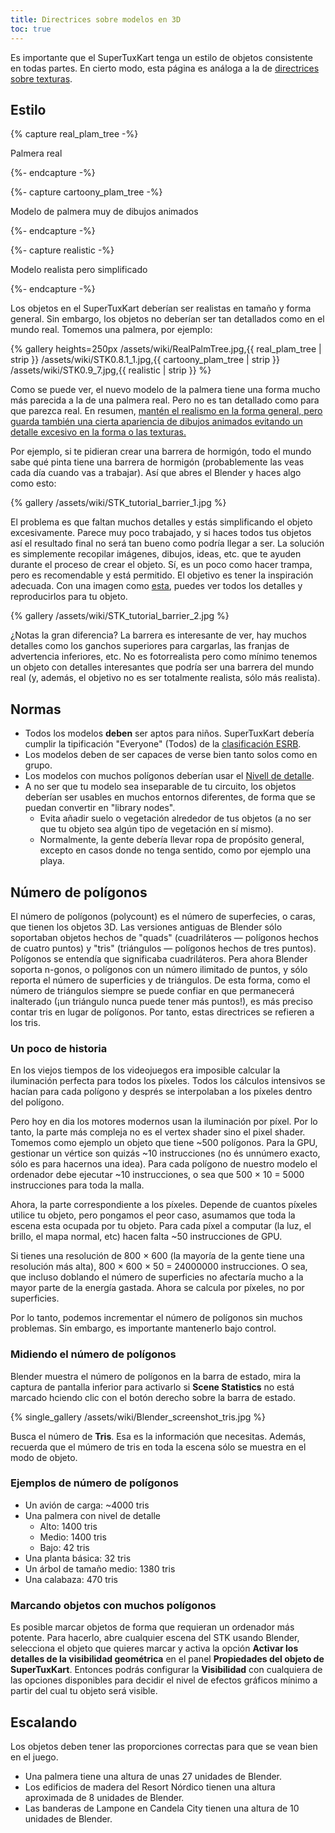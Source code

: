 ```yaml
---
title: Directrices sobre modelos en 3D
toc: true
---
```

Es importante que el SuperTuxKart tenga un estilo de objetos consistente en todas partes. En cierto modo, esta página es análoga a la de [directrices sobre texturas](Texture_Guidelines).

## Estilo

{% capture real_plam_tree -%}

Palmera real

{%- endcapture -%}

{%- capture cartoony_plam_tree -%}

Modelo de palmera muy de dibujos animados

{%- endcapture -%}

{%- capture realistic -%}

Modelo realista pero simplificado

{%- endcapture -%}

Los objetos en el SuperTuxKart deberían ser realistas en tamaño y forma general. Sin embargo, los objetos no deberían ser tan detallados como en el mundo real. Tomemos una palmera, por ejemplo:

{% gallery heights=250px
/assets/wiki/RealPalmTree.jpg,{{ real_plam_tree | strip }}
/assets/wiki/STK0.8.1_1.jpg,{{ cartoony_plam_tree | strip }}
/assets/wiki/STK0.9_7.jpg,{{ realistic | strip }}
%}

Como se puede ver, el nuevo modelo de la palmera tiene una forma mucho más parecida a la de una palmera real. Pero no es tan detallado como para que parezca real. En resumen, <u>mantén el realismo en la forma general, pero guarda también una cierta apariencia de dibujos animados evitando un detalle excesivo en la forma o las texturas.</u>

Por ejemplo, si te pidieran crear una barrera de hormigón, todo el mundo sabe qué pinta tiene una barrera de hormigón (probablemente las veas cada día cuando vas a trabajar). Así que abres el Blender y haces algo como esto:

{% gallery
/assets/wiki/STK_tutorial_barrier_1.jpg
%}

El problema es que faltan muchos detalles y estás simplificando el objeto excesivamente. Parece muy poco trabajado, y si haces todos tus objetos así el resultado final no será tan bueno como podría llegar a ser. La solución es simplemente recopilar imágenes, dibujos, ideas, etc. que te ayuden durante el proceso de crear el objeto. Sí, es un poco como hacer trampa, pero es recomendable y está permitido. El objetivo es tener la inspiración adecuada. Con una imagen como [esta](https://upload.wikimedia.org/wikipedia/commons/thumb/9/9e/BarreiraNewJersey.JPG/1280px-BarreiraNewJersey.JPG), puedes ver todos los detalles y reproducirlos para tu objeto.

{% gallery
/assets/wiki/STK_tutorial_barrier_2.jpg
%}

¿Notas la gran diferencia? La barrera es interesante de ver, hay muchos detalles como los ganchos superiores para cargarlas, las franjas de advertencia inferiores, etc. No es fotorrealista pero como mínimo tenemos un objeto con detalles interesantes que podría ser una barrera del mundo real (y, además, el objetivo no es ser totalmente realista, sólo más realista).

## Normas

* Todos los modelos **deben** ser aptos para niños. SuperTuxKart debería cumplir la tipificación "Everyone" (Todos) de la [clasificación ESRB](https://es.wikipedia.org/wiki/Entertainment_Software_Rating_Board).
* Los modelos deben de ser capaces de verse bien tanto solos como en grupo.
* Los modelos con muchos polígonos deberían usar el [Nivell de detalle](Level_of_Detail).
* A no ser que tu modelo sea inseparable de tu circuito, los objetos deberían ser usables en muchos entornos diferentes, de forma que se puedan convertir en "library nodes".
    * Evita añadir suelo o vegetación alrededor de tus objetos (a no ser que tu objeto sea algún tipo de vegetación en sí mismo).
    * Normalmente, la gente debería llevar ropa de propósito general, excepto en casos donde no tenga sentido, como por ejemplo una playa.

## Número de polígonos

El número de polígonos (polycount) es el número de superfecies, o caras, que tienen los objetos 3D. Las versiones antiguas de Blender sólo soportaban objetos hechos de "quads" (cuadriláteros — polígonos hechos de cuatro puntos) y "tris" (triángulos — polígonos hechos de tres puntos). Polígonos se entendía que significaba cuadriláteros. Pera ahora Blender soporta n-gonos, o polígonos con un número ilimitado de puntos, y sólo reporta el número de superficies y de triángulos. De esta forma, como el número de triángulos siempre se puede confiar en que permanecerá inalterado (¡un triángulo nunca puede tener más puntos!), es más preciso contar tris en lugar de polígonos. Por tanto, estas directrices se refieren a los tris.

### Un poco de historia

En los viejos tiempos de los videojuegos era imposible calcular la iluminación perfecta para todos los píxeles. Todos los cálculos intensivos se hacían para cada polígono y després se interpolaban a los píxeles dentro del polígono.

Pero hoy en dia los motores modernos usan la iluminación por píxel. Por lo tanto, la parte más compleja no es el vertex shader sino el pixel shader. Tomemos como ejemplo un objeto que tiene ~500 polígonos. Para la GPU, gestionar un vértice son quizás ~10 instrucciones (no és unnúmero exacto, sólo es para hacernos una idea). Para cada polígono de nuestro modelo el ordenador debe ejecutar ~10 instrucciones, o sea que 500 × 10 = 5000 instrucciones para toda la malla.

Ahora, la parte correspondiente a los píxeles. Depende de cuantos píxeles utilice tu objeto, pero pongamos el peor caso, asumamos que toda la escena esta ocupada por tu objeto. Para cada píxel a computar (la luz, el brillo, el mapa normal, etc) hacen falta ~50 instrucciones de GPU.

Si tienes una resolución de 800 × 600 (la mayoría de la gente tiene una resolución más alta), 800 × 600 × 50 = 24000000 instrucciones. O sea, que incluso doblando el número de superficies no afectaría mucho a la mayor parte de la energía gastada. Ahora se calcula por píxeles, no por superficies.

Por lo tanto, podemos incrementar el número de polígonos sin muchos problemas. Sin embargo, es importante mantenerlo bajo control.

### Midiendo el número de polígonos

Blender muestra el número de polígonos en la barra de estado, mira la captura de pantalla inferior para activarlo si **Scene Statistics** no está marcado hciendo clic con el botón derecho sobre la barra de estado.

{% single_gallery
/assets/wiki/Blender_screenshot_tris.jpg
%}

Busca el número de **Tris**. Esa es la información que necesitas. Además, recuerda que el múmero de tris en toda la escena sólo se muestra en el modo de objeto.

### Ejemplos de número de polígonos

* Un avión de carga: ~4000 tris
* Una palmera con nivel de detalle
    * Alto: 1400 tris
    * Medio: 1400 tris
    * Bajo: 42 tris
* Una planta básica: 32 tris
* Un árbol de tamaño medio: 1380 tris
* Una calabaza: 470 tris

### Marcando objetos con muchos polígonos

Es posible marcar objetos de forma que requieran un ordenador más potente. Para hacerlo, abre cualquier escena del STK usando Blender, selecciona el objeto que quieres marcar y activa la opción **Activar los detalles de la visibilidad geométrica** en el panel **Propiedades del objeto de SuperTuxKart**. Entonces podrás configurar la **Visibilidad** con cualquiera de las opciones disponibles para decidir el nivel de efectos gráficos mínimo a partir del cual tu objeto será visible.

## Escalando

Los objetos deben tener las proporciones correctas para que se vean bien en el juego.

* Una palmera tiene una altura de unas 27 unidades de Blender.
* Los edificios de madera del Resort Nórdico tienen una altura aproximada de 8 unidades de Blender.
* Las banderas de Lampone en Candela City tienen una altura de 10 unidades de Blender.
